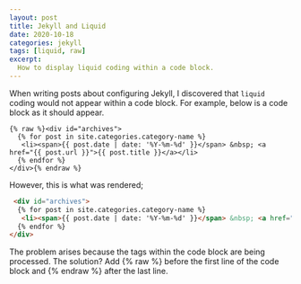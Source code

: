 ```yaml
---
layout: post
title: Jekyll and Liquid
date: 2020-10-18
categories: jekyll
tags: [liquid, raw]
excerpt:
  How to display liquid coding within a code block.
---
```


When writing posts about configuring Jekyll, I discovered that `liquid` coding would not appear within a code block. For example, below is a code block as it should appear.

```liquid
{% raw %}<div id="archives">
  {% for post in site.categories.category-name %}
   <li><span>{{ post.date | date: '%Y-%m-%d' }}</span> &nbsp; <a href="{{ post.url }}">{{ post.title }}</a></li>
  {% endfor %}
</div>{% endraw %}
```

However, this is what was rendered;
```html
 <div id="archives">
  {% for post in site.categories.category-name %}
   <li><span>{{ post.date | date: '%Y-%m-%d' }}</span> &nbsp; <a href="{{ post.url }}">{{ post.title }}</a></li>
  {% endfor %}
</div>
```

The problem arises because the tags within the code block are being processed. The solution? Add &#123;&#37; raw &#37;&#125; before the first line of the code block and &#123;&#37; endraw &#37;&#125; after the last line.
